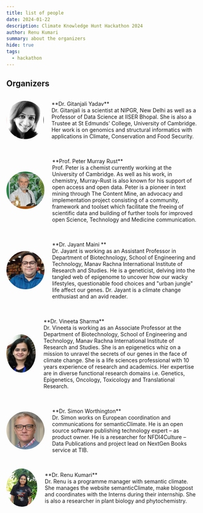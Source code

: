 ```yaml
---
title: list of people
date: 2024-01-22
description: Climate Knowledge Hunt Hackathon 2024
author: Renu Kumari
summary: about the organizers
hide: true
tags:
  - hackathon
---
```

## Organizers

<div style="display: flex; align-items: center; justify-content: space-between; margin-bottom: 20px;">
  <!-- Image on the left -->
  <img src="/static/img/GY_photo.png" alt="Person 1" style="max-width: 100px; max-height: 100px; border-radius: 50%; margin-right: 20px;">

  <!-- Paragraph on the right -->
  <p>
    **Dr. Gitanjali Yadav**
    <br>
    Dr. Gitanjali is a scientist at NIPGR, New Delhi as well as a Professor of Data Science at IISER Bhopal. She is also a Trustee at St Edmunds' College, University of Cambridge. Her work is on genomics and structural informatics with applications in Climate, Conservation and Food Security.

  </p>
</div>

<div style="display: flex; align-items: center; justify-content: space-between; margin-bottom: 20px;">
  <img src="/static/img/PMR_photo.png" alt="Person 2" style="max-width: 100px; max-height: 100px; border-radius: 50%; margin-right: 20px;">
  <p>
    **Prof. Peter Murray Rust**
    <br>
    Prof. Peter is a chemist currently working at the University of Cambridge. As well as his work, in chemistry, Murray-Rust is also known for his support of open access and open data. Peter is a pioneer in text mining through The Content Mine, an advocacy and implementation project consisting of a community, framework and toolset which facilitate the freeing of scientific data and building of further tools for improved open Science, Technology and Medicine communication.

  </p>
</div>

<div style="display: flex; align-items: center; justify-content: space-between; margin-bottom: 20px;">
  <img src="/static/img/jayant_maini.jpg" alt="Person 3" style="max-width: 100px; max-height: 100px; border-radius: 50%; margin-right: 20px;">
  <p>
    **Dr. Jayant Maini **
    <br>
   Dr. Jayant is working as an Assistant Professor in Department of Biotechnology, School of Engineering and Technology, Manav Rachna International Institute of Research and Studies. He is a geneticist, delving into the tangled web of epigenome to uncover how our wacky lifestyles, questionable food choices and "urban jungle" life affect our genes. Dr. Jayant is a climate change enthusiast and an avid reader.
  </p>
</div>

<div style="display: flex; align-items: center; justify-content: space-between; margin-bottom: 20px;">
  <img src="/static/img/vineeta_sharma.jpg" alt="Person 4" style="max-width: 100px; max-height: 100px; border-radius: 50%; margin-right: 20px;">
  <p>
    **Dr. Vineeta Sharma**
    <br>
    Dr. Vineeta is working as an Associate Professor at the Department of Biotechnology, School of Engineering and Technology, Manav Rachna International Institute of Research and Studies. She is an epigenetics whiz on a mission to unravel the secrets of our genes in the face of climate change. She is a life sciences professional with  10 years experience of research and academics. Her expertise are in diverse functional research domains i.e. Genetics, Epigenetics, Oncology, Toxicology and Translational Research.
  </p>
</div>

<div style="display: flex; align-items: center; justify-content: space-between; margin-bottom: 20px;">
  <img src="/static/img/simon_worthington.jpg" alt="Person 5" style="max-width: 100px; max-height: 100px; border-radius: 50%; margin-right: 20px;">
  <p>
    **Dr. Simon Worthington**
    <br>
    Dr. Simon works on European coordination and communications for semanticClimate. He is an open source software publishing technology expert – as product owner. He is a researcher for NFDI4Culture – Data Publications and project lead on NextGen Books service at TIB.
  </p>
</div>

<div style="display: flex; align-items: center; justify-content: space-between; margin-bottom: 20px;">
  <img src="/static/img/Renu.jpg" alt="Person 6" style="max-width: 100px; max-height: 100px; border-radius: 50%; margin-right: 20px;">
  <p>
    **Dr. Renu Kumari**
    <br>
    Dr. Renu is a programme manager with semantic climate. She manages the website semanticClimate, make blogpost and coordinates with the Interns during their internship. She is also a researcher in plant biology and phytochemistry.
  </p>
</div>



